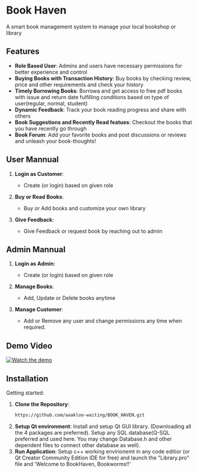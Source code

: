 # Book Haven

A smart book management system to manage your local bookshop or library 

## Features

- **Role Based User**: Admins and users have necessary permissions for better experience and control
- **Buying Books with Transaction History**: Buy books by checking review, price and other requirements and check your history 
- **Timely Borrowing Books**: Borrowa and get access to free pdf books with issue and return date fulfilling conditions based on type of user(regular, normal, student) 
- **Dynamic Feedback**: Track your book reading progress and share with others
- **Book Suggestions and Recently Read featues**: Checkout the books that you have recently go through
- **Book Forum**: Add your favorite books and post discussions or reviews and unleash your book-thoughts!

## User Mannual

1. **Login as Customer**:
   - Create (or login) based on given role

2. **Buy or Read Books**:
   - Buy or Add books and customize your own library

3. **Give Feedback**:
   - Give Feedback or request book by reaching out to admin

## Admin Mannual

1. **Login as Admin**:
   - Create (or login) based on given role

2. **Manage Books**:
   - Add, Update or Delete books anytime

3. **Manage Customer**:
   - Add or Remove any user and change permissions any time when required.

## Demo Video

[![Watch the demo](https://img.youtube.com/vi/xOI1AidMRpo/0.jpg)](https://www.youtube.com/watch?v=xOI1AidMRpo)


## Installation

Getting started:

1. **Clone the Repository**:
   ```bash
   https://github.com/aaakloo-waiting/BOOK_HAVEN.git
2. **Setup Qt environment**:
   Install and setup Qt GUI library. (Downloading all the 4 packages are preferred). Setup any SQL database(Q-SQL preferred and used here. You may change Database.h and other dependent files to connect other database as well).
3. **Run Application**:
   Setup c++ working envirionemt in any code editior (or Qt Creator Community Edition IDE for free) and launch the "Library.pro" file and  'Welcome to BookHaven, Bookworms!!'
